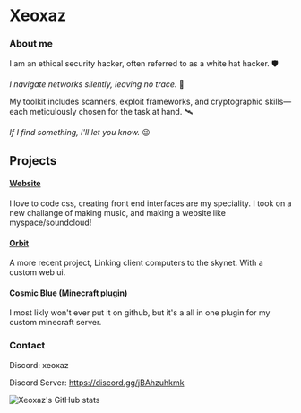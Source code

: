 # Xeoxaz

### About me
I am an ethical security hacker, often referred to as a white hat hacker. 🛡️

*I navigate networks silently, leaving no trace.* 🥷

My toolkit includes scanners, exploit frameworks, and cryptographic skills—each meticulously chosen for the task at hand. 🛰️

*If I find something, I'll let you know.* 😉

## Projects

#### [Website](https://xeoxaz.com/)
I love to code css, creating front end interfaces are my speciality.
I took on a new challange of making music, and making a website like myspace/soundcloud!

#### [Orbit](https://github.com/xeoxaz/Orbit_Server)
A more recent project, Linking client computers to the skynet.
With a custom web ui.

#### Cosmic Blue (Minecraft plugin)
I most likly won't ever put it on github, but it's a all in one plugin for my custom minecraft server.

### Contact
Discord: xeoxaz

Discord Server: https://discord.gg/jBAhzuhkmk

![Xeoxaz's GitHub stats](https://github-readme-stats.vercel.app/api?username=xeoxaz&theme=tokyonight&show_icons=true)
